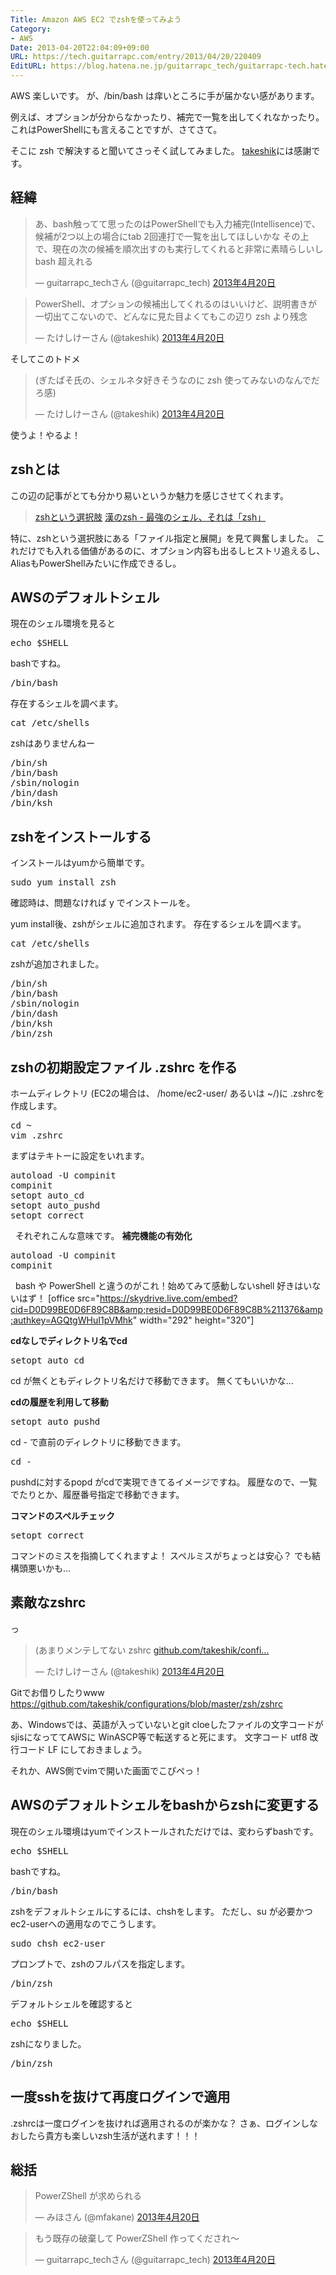 ```yaml
---
Title: Amazon AWS EC2 でzshを使ってみよう
Category:
- AWS
Date: 2013-04-20T22:04:09+09:00
URL: https://tech.guitarrapc.com/entry/2013/04/20/220409
EditURL: https://blog.hatena.ne.jp/guitarrapc_tech/guitarrapc-tech.hatenablog.com/atom/entry/11696248318757675586
---
```


AWS 楽しいです。
が、/bin/bash は痒いところに手が届かない感があります。

例えば、オプションが分からなかったり、補完で一覧を出してくれなかったり。
これはPowerShellにも言えることですが、さてさて。

そこに zsh で解決すると聞いてさっそく試してみました。
<a href="https://twitter.com/takeshik" target="_blank">takeshik</a>には感謝です。




<h2>経緯</h2>
<blockquote class="twitter-tweet" lang="ja">あ、bash触ってて思ったのはPowerShellでも入力補完(Intellisence)で、候補が2つ以上の場合にtab 2回連打で一覧を出してほしいかな その上で、現在の次の候補を順次出すのも実行してくれると非常に素晴らしいし bash 超えれる

— guitarrapc_techさん (@guitarrapc_tech) <a href="https://twitter.com/guitarrapc_tech/status/325703009923371012">2013年4月20日</a></blockquote>
<blockquote class="twitter-tweet" lang="ja">PowerShell、オプションの候補出してくれるのはいいけど、説明書きが一切出てこないので、どんなに見た目よくてもこの辺り zsh より残念

— たけしけーさん (@takeshik) <a href="https://twitter.com/takeshik/status/325705218417369088">2013年4月20日</a></blockquote>
そしてこのトドメ
<blockquote class="twitter-tweet" lang="ja">(ぎたぱそ氏の、シェルネタ好きそうなのに zsh 使ってみないのなんでだろ感)

— たけしけーさん (@takeshik) <a href="https://twitter.com/takeshik/status/325709075235098625">2013年4月20日</a></blockquote>
使うよ！やるよ！
<h2>zshとは</h2>
この辺の記事がとても分かり易いというか魅力を感じさせてくれます。
<blockquote><a href="http://www.slideshare.net/manaten/zsh-16363242" target="_blank">zshという選択肢</a>
<a href="http://news.mynavi.jp/column/zsh/001/index.html" target="_blank">漢のzsh - 最強のシェル、それは「zsh」</a></blockquote>
特に、zshという選択肢にある「ファイル指定と展開」を見て興奮しました。
これだけでも入れる価値があるのに、オプション内容も出るしヒストリ追えるし、AliasもPowerShellみたいに作成できるし。
<h2>AWSのデフォルトシェル</h2>
現在のシェル環境を見ると
<pre class="brush: bash">
echo $SHELL
</pre>

bashですね。
<pre class="brush: bash">
/bin/bash
</pre>

存在するシェルを調べます。
<pre class="brush: bash">
cat /etc/shells
</pre>

zshはありませんねー

<pre class="brush: bash">
/bin/sh
/bin/bash
/sbin/nologin
/bin/dash
/bin/ksh
</pre>

<h2>zshをインストールする</h2>
インストールはyumから簡単です。

<pre class="brush: bash">
sudo yum install zsh
</pre>

確認時は、問題なければ y でインストールを。

yum install後、zshがシェルに追加されます。
存在するシェルを調べます。

<pre class="brush: bash">
cat /etc/shells
</pre>

zshが追加されました。

<pre class="brush: bash">
/bin/sh
/bin/bash
/sbin/nologin
/bin/dash
/bin/ksh
/bin/zsh
</pre>
<h2>zshの初期設定ファイル .zshrc を作る</h2>
ホームディレクトリ (EC2の場合は、 /home/ec2-user/ あるいは ~/)に .zshrcを作成します。

<pre class="brush: bash">
cd ~
vim .zshrc
</pre>

まずはテキトーに設定をいれます。
<pre class="brush: bash">
autoload -U compinit
compinit
setopt auto_cd
setopt auto_pushd
setopt correct
</pre>

&nbsp;
それぞれこんな意味です。
<strong>補完機能の有効化</strong>
<pre class="brush: bash">
autoload -U compinit
compinit
</pre>
&nbsp;
bash や PowerShell と違うのがこれ！始めてみて感動しないshell 好きはいないはず！
[office src="https://skydrive.live.com/embed?cid=D0D99BE0D6F89C8B&amp;resid=D0D99BE0D6F89C8B%211376&amp;authkey=AGQtgWHuI1pVMhk" width="292" height="320"]
&nbsp;

<strong>cdなしでディレクトリ名でcd</strong>
<pre class="brush: bash">
setopt auto_cd
</pre>
cd が無くともディレクトリ名だけで移動できます。
無くてもいいかな…
&nbsp;

<strong>cdの履歴を利用して移動</strong>
<pre class="brush: bash">
setopt auto_pushd
</pre>

cd - で直前のディレクトリに移動できます。
<pre class="brush: bash">
cd -
</pre>
pushdに対するpopd がcdで実現できてるイメージですね。
履歴なので、一覧でたりとか、履歴番号指定で移動できます。
&nbsp;

<strong>コマンドのスペルチェック</strong>
<pre class="brush: bash">
setopt correct
</pre>

コマンドのミスを指摘してくれますよ！
スペルミスがちょっとは安心？ でも結構頭悪いかも…


<h2>素敵なzshrc</h2>
っ
<blockquote class="twitter-tweet" lang="ja"><p>(あまりメンテしてない zshrc <a href="https://t.co/jF85wa9YXO" title="https://github.com/takeshik/configurations/blob/master/zsh/zshrc">github.com/takeshik/confi…</a></p>&mdash; たけしけーさん (@takeshik) <a href="https://twitter.com/takeshik/status/325716325060194304">2013年4月20日</a></blockquote>

Gitでお借りしたりwww
https://github.com/takeshik/configurations/blob/master/zsh/zshrc

あ、Windowsでは、英語が入っていないとgit cloeしたファイルの文字コードがsjisになっててAWSに
WinASCP等で転送すると死にます。
文字コード utf8
改行コード LF
にしておきましょう。

それか、AWS側でvimで開いた画面でこぴぺっ！


<h2>AWSのデフォルトシェルをbashからzshに変更する</h2>
現在のシェル環境はyumでインストールされただけでは、変わらずbashです。
<pre class="brush: bash">
echo $SHELL
</pre>

bashですね。
<pre class="brush: bash">
/bin/bash
</pre>

zshをデフォルトシェルにするには、chshをします。
ただし、su が必要かつ ec2-userへの適用なのでこうします。
<pre class="brush: bash">
sudo chsh ec2-user
</pre>

プロンプトで、zshのフルパスを指定します。
<pre class="brush: bash">
/bin/zsh
</pre>

デフォルトシェルを確認すると
<pre class="brush: bash">
echo $SHELL
</pre>

zshになりました。
<pre class="brush: bash">
/bin/zsh
</pre>

<h2>一度sshを抜けて再度ログインで適用</h2>
.zshrcは一度ログインを抜ければ適用されるのが楽かな？
さぁ、ログインしなおしたら貴方も楽しいzsh生活が送れます！！！



<h2>総括</h2>
<blockquote class="twitter-tweet" lang="ja"><p>PowerZShell が求められる</p>&mdash; みほさん (@mfakane) <a href="https://twitter.com/mfakane/status/325713948852772865">2013年4月20日</a></blockquote>


<blockquote class="twitter-tweet" lang="ja"><p>もう既存の破棄して PowerZShell 作ってくだされ～</p>&mdash; guitarrapc_techさん (@guitarrapc_tech) <a href="https://twitter.com/guitarrapc_tech/status/325714042851299331">2013年4月20日</a></blockquote>
